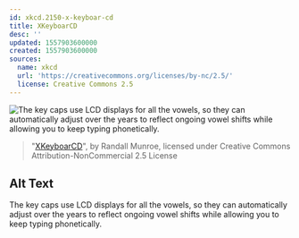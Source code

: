 ```yaml
---
id: xkcd.2150-x-keyboar-cd
title: XKeyboarCD
desc: ''
updated: 1557903600000
created: 1557903600000
sources:
  name: xkcd
  url: 'https://creativecommons.org/licenses/by-nc/2.5/'
  license: Creative Commons 2.5
---
```

![The key caps use LCD displays for all the vowels, so they can automatically adjust over the years to reflect ongoing vowel shifts while allowing you to keep typing phonetically.](https://imgs.xkcd.com/comics/xkeyboarcd.png)
> "[XKeyboarCD](https://xkcd.com/2150/)", by Randall Munroe, licensed under Creative Commons Attribution-NonCommercial 2.5 License

## Alt Text
The key caps use LCD displays for all the vowels, so they can automatically adjust over the years to reflect ongoing vowel shifts while allowing you to keep typing phonetically.
